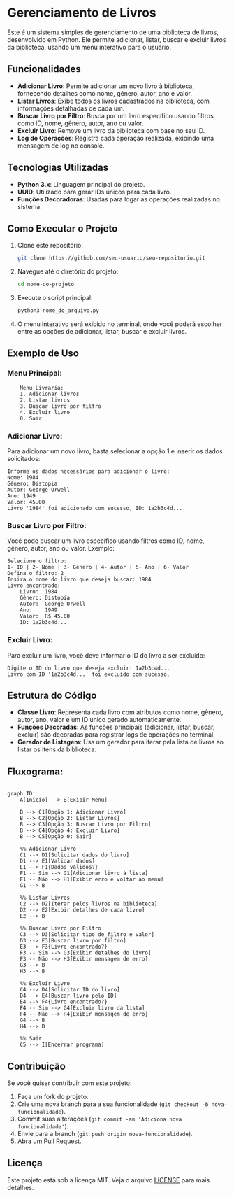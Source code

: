# Gerenciamento de Livros

Este é um sistema simples de gerenciamento de uma biblioteca de livros, desenvolvido em Python. Ele permite adicionar, listar, buscar e excluir livros da biblioteca, usando um menu interativo para o usuário.

## Funcionalidades

- **Adicionar Livro**: Permite adicionar um novo livro à biblioteca, fornecendo detalhes como nome, gênero, autor, ano e valor.
- **Listar Livros**: Exibe todos os livros cadastrados na biblioteca, com informações detalhadas de cada um.
- **Buscar Livro por Filtro**: Busca por um livro específico usando filtros como ID, nome, gênero, autor, ano ou valor.
- **Excluir Livro**: Remove um livro da biblioteca com base no seu ID.
- **Log de Operações**: Registra cada operação realizada, exibindo uma mensagem de log no console.

## Tecnologias Utilizadas

- **Python 3.x**: Linguagem principal do projeto.
- **UUID**: Utilizado para gerar IDs únicos para cada livro.
- **Funções Decoradoras**: Usadas para logar as operações realizadas no sistema.

## Como Executar o Projeto

1. Clone este repositório:
   ```bash
   git clone https://github.com/seu-usuario/seu-repositorio.git
   ```

2. Navegue até o diretório do projeto:
   ```bash
   cd nome-do-projeto
   ```

3. Execute o script principal:
   ```bash
   python3 nome_do_arquivo.py
   ```

4. O menu interativo será exibido no terminal, onde você poderá escolher entre as opções de adicionar, listar, buscar e excluir livros.

## Exemplo de Uso

### Menu Principal:
```
    Menu Livraria:
    1. Adicionar livros
    2. Listar livros
    3. Buscar livro por filtro
    4. Excluir livro
    0. Sair
```

### Adicionar Livro:
Para adicionar um novo livro, basta selecionar a opção 1 e inserir os dados solicitados:
```
Informe os dados necessários para adicionar o livro:
Nome: 1984
Gênero: Distopia
Autor: George Orwell
Ano: 1949
Valor: 45.00
Livro '1984' foi adicionado com sucesso, ID: 1a2b3c4d...
```

### Buscar Livro por Filtro:
Você pode buscar um livro específico usando filtros como ID, nome, gênero, autor, ano ou valor. Exemplo:
```
Selecione o filtro: 
1- ID | 2- Nome | 3- Gênero | 4- Autor | 5- Ano | 6- Valor
Defina o filtro: 2
Insira o nome do livro que deseja buscar: 1984
Livro encontrado:
    Livro:  1984
    Gênero: Distopia
    Autor:  George Orwell
    Ano:    1949
    Valor:  R$ 45.00
    ID: 1a2b3c4d...
```

### Excluir Livro:
Para excluir um livro, você deve informar o ID do livro a ser excluído:
```
Digite o ID do livro que deseja excluir: 1a2b3c4d...
Livro com ID '1a2b3c4d...' foi excluído com sucesso.
```

## Estrutura do Código

- **Classe Livro**: Representa cada livro com atributos como nome, gênero, autor, ano, valor e um ID único gerado automaticamente.
- **Funções Decoradas**: As funções principais (adicionar, listar, buscar, excluir) são decoradas para registrar logs de operações no terminal.
- **Gerador de Listagem**: Usa um gerador para iterar pela lista de livros ao listar os itens da biblioteca.

## Fluxograma:

```mermaid

graph TD
    A[Início] --> B[Exibir Menu]
    
    B --> C1[Opção 1: Adicionar Livro]
    B --> C2[Opção 2: Listar Livros]
    B --> C3[Opção 3: Buscar Livro por Filtro]
    B --> C4[Opção 4: Excluir Livro]
    B --> C5[Opção 0: Sair]

    %% Adicionar Livro
    C1 --> D1[Solicitar dados do livro]
    D1 --> E1[Validar dados]
    E1 --> F1{Dados válidos?}
    F1 -- Sim --> G1[Adicionar livro à lista]
    F1 -- Não --> H1[Exibir erro e voltar ao menu]
    G1 --> B

    %% Listar Livros
    C2 --> D2[Iterar pelos livros na biblioteca]
    D2 --> E2[Exibir detalhes de cada livro]
    E2 --> B

    %% Buscar Livro por Filtro
    C3 --> D3[Solicitar tipo de filtro e valor]
    D3 --> E3[Buscar livro por filtro]
    E3 --> F3{Livro encontrado?}
    F3 -- Sim --> G3[Exibir detalhes do livro]
    F3 -- Não --> H3[Exibir mensagem de erro]
    G3 --> B
    H3 --> B

    %% Excluir Livro
    C4 --> D4[Solicitar ID do livro]
    D4 --> E4[Buscar livro pelo ID]
    E4 --> F4{Livro encontrado?}
    F4 -- Sim --> G4[Excluir livro da lista]
    F4 -- Não --> H4[Exibir mensagem de erro]
    G4 --> B
    H4 --> B

    %% Sair
    C5 --> I[Encerrar programa]
```

## Contribuição

Se você quiser contribuir com este projeto:

1. Faça um fork do projeto.
2. Crie uma nova branch para a sua funcionalidade (`git checkout -b nova-funcionalidade`).
3. Commit suas alterações (`git commit -am 'Adiciona nova funcionalidade'`).
4. Envie para a branch (`git push origin nova-funcionalidade`).
5. Abra um Pull Request.

## Licença

Este projeto está sob a licença MIT. Veja o arquivo [LICENSE](LICENSE) para mais detalhes.
